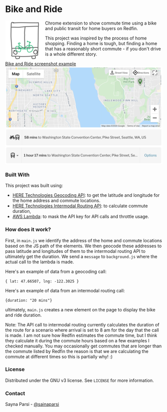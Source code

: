 # Bike and Ride
<img src="https://github.com/sainap/bike-and-ride/blob/main/lib/icon128.png" align="left" alt="Bike and Ride logo by Sayna Parsi">
Chrome extension to show commute time using a bike and public transit for home buyers on Redfin.

This project was inspired by the process of home shopping. Finding a home is tough, but finding a home that has a reasonably short commute - if you don't drive is a whole different story.

[Bike and Ride screenshot example](https://github.com/sainap/bike-and-ride/blob/main/example.png)
<img src="https://github.com/sainap/bike-and-ride/blob/main/example.png" align="center" alt="Bike and Ride example">


### Built With
This project was built using:
* [HERE Technologies Geocoding API](https://developer.here.com/documentation/geocoding-search-api/dev_guide/topics/quick-start.html): to get the latitude and longitude for the home address and commute locations.
* [HERE Technologies Intermodal Routing API](https://developer.here.com/documentation/intermodal-routing/dev_guide/private-bike-and-ride/index.html): to calculate commute duration,
* [AWS Lambda](https://aws.amazon.com/lambda/): to mask the API key for API calls and throttle usage.


### How does it work?
First, in `main.js` we identify the address of the home and commute locations based on the JS path of the elements. We then geocode these addresses to pass latitude and longitudes of them to the intermodal routing API to ultimately get the duration. We send a `message` to `background.js` where the actual call to the lambda is made.

Here's an example of data from a geocoding call:
```
{ lat: 47.66507, lng: -122.3025 }
```
Here's an example of data from an intermodal routing call:
```
{duration: "20 mins"}
```
ultimately, `main.js` creates a new element on the page to display the bike and ride duration.

Note: The API call to intermodal routing currently calculates the duration of the route for a scenario where arrival is set to 8 am for the day that the call is made. I am not sure how Redfin estimates the commute time, but I think they calculate it during the commute hours based on a few examples I checked manually. You may occasionally get commutes that are longer than the commute listed by Redfin the reason is that we are calculating the commute at different times so this is partially why! :)


### License

Distributed under the GNU v3 license. See `LICENSE` for more information.


### Contact

Sayna Parsi - [@sainaparsi](https://twitter.com/sainaparsi)